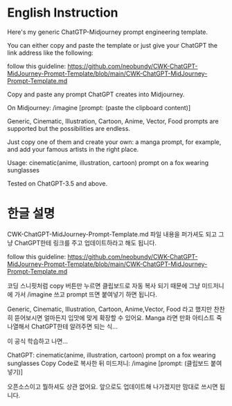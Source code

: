 English Instruction
================================================
Here's my generic ChatGTP-Midjourney prompt engineering template. 

You can either copy and paste the template or just give your ChatGPT the link address like the following:

follow this guideline: https://github.com/neobundy/CWK-ChatGPT-MidJourney-Prompt-Template/blob/main/CWK-ChatGPT-MidJourney-Prompt-Template.md

Copy and paste any prompt ChatGPT creates into Midjourney. 

On Midjourney: /imagine [prompt: (paste the clipboard content)]

Generic, Cinematic, Illustration, Cartoon, Anime, Vector, Food prompts are supported but the possibilities are endless.

Just copy one of them and create your own: a manga prompt, for example, and add your famous artists in the right place.

Usage: cinematic(anime, illustration, cartoon) prompt on a fox wearing sunglasses

Tested on ChatGPT-3.5 and above.


한글 설명
================================================
CWK-ChatGPT-MidJourney-Prompt-Template.md 파일 내용을 퍼가셔도 되고 그냥 ChatGPT한테 링크를 주고 업데이트하라고 해도 됩니다.

follow this guideline: https://github.com/neobundy/CWK-ChatGPT-MidJourney-Prompt-Template/blob/main/CWK-ChatGPT-MidJourney-Prompt-Template.md

코딩 스니핏처럼 copy 버튼만 누르면 클립보드로 자동 복사 되기 때문에 그냥 미드저니에 가서 /imagine 쓰고 prompt 뜨면 붙여넣기 하면 됩니다.

Generic, Cinematic, Illustration, Cartoon, Anime,Vector, Food 라고 했지만 찬찬히 뜯어보시면 얼마든지 입맛에 맞게 확장할 수 있어요. Manga 라면 만화 아티스트 죽 나열해서 ChatGPT한테 알려주면 되는 식...

이 공식 학습하고 나면...

ChatGPT: cinematic(anime, illustration, cartoon) prompt on a fox wearing sunglasses
Copy Code로 복사한 뒤 미드저니: /imagine [prompt: (클립보드 붙여넣기)]

오픈소스이고 뭘하셔도 상관 없어요. 앞으로도 업데이트해 나가겠지만 맘대로 쓰시면 됩니다.
